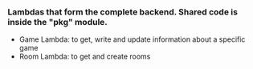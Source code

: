 ### Lambdas that form the complete backend. Shared code is inside the "pkg" module.
 
*  Game Lambda: to get, write and update information about a specific game
*  Room Lambda: to get and create rooms